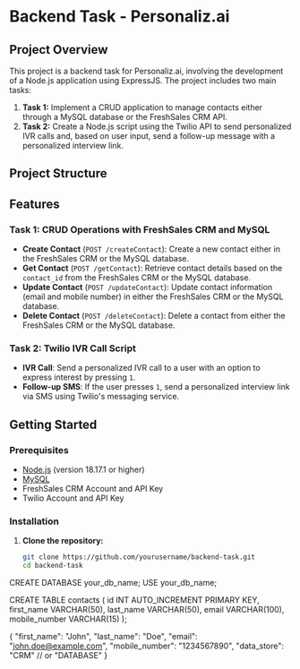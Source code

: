 # Backend Task - Personaliz.ai

## Project Overview

This project is a backend task for Personaliz.ai, involving the development of a Node.js application using ExpressJS. The project includes two main tasks:

1. **Task 1:** Implement a CRUD application to manage contacts either through a MySQL database or the FreshSales CRM API.
2. **Task 2:** Create a Node.js script using the Twilio API to send personalized IVR calls and, based on user input, send a follow-up message with a personalized interview link.

## Project Structure


## Features

### Task 1: CRUD Operations with FreshSales CRM and MySQL

- **Create Contact** (`POST /createContact`): Create a new contact either in the FreshSales CRM or the MySQL database.
- **Get Contact** (`POST /getContact`): Retrieve contact details based on the `contact_id` from the FreshSales CRM or the MySQL database.
- **Update Contact** (`POST /updateContact`): Update contact information (email and mobile number) in either the FreshSales CRM or the MySQL database.
- **Delete Contact** (`POST /deleteContact`): Delete a contact from either the FreshSales CRM or the MySQL database.

### Task 2: Twilio IVR Call Script

- **IVR Call**: Send a personalized IVR call to a user with an option to express interest by pressing `1`.
- **Follow-up SMS**: If the user presses `1`, send a personalized interview link via SMS using Twilio's messaging service.

## Getting Started

### Prerequisites

- [Node.js](https://nodejs.org/en/) (version 18.17.1 or higher)
- [MySQL](https://www.mysql.com/downloads/)
- FreshSales CRM Account and API Key
- Twilio Account and API Key

### Installation

1. **Clone the repository:**

   ```bash
   git clone https://github.com/yourusername/backend-task.git
   cd backend-task
   
CREATE DATABASE your_db_name;
USE your_db_name;

CREATE TABLE contacts (
  id INT AUTO_INCREMENT PRIMARY KEY,
  first_name VARCHAR(50),
  last_name VARCHAR(50),
  email VARCHAR(100),
  mobile_number VARCHAR(15)
);


{
  "first_name": "John",
  "last_name": "Doe",
  "email": "john.doe@example.com",
  "mobile_number": "1234567890",
  "data_store": "CRM" // or "DATABASE"
}

